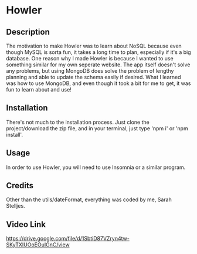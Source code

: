 # Howler

## Description
The motivation to make Howler was to learn about NoSQL because even though MySQL is sorta fun, it takes a long time to plan, especially if it's a big database. One reason why I made Howler is because I wanted to use something similar for my own seperate website. The app itself doesn't solve any problems, but using MongoDB does solve the problem of lengthy planning and able to update the schema easily if desired. What I learned was how to use MongoDB, and even though it took a bit for me to get, it was fun to learn about and use!

## Installation
There's not much to the installation process. Just clone the project/download the zip file, and in your terminal, just type 'npm i' or 'npm install'.

## Usage
In order to use Howler, you will need to use Insomnia or a similar program.

## Credits
Other than the utils/dateFormat, everything was coded by me, Sarah Stelljes.


## Video Link
https://drive.google.com/file/d/1SbtiD87VZryn4tw-SKyTXIUOoEOuIGnC/view